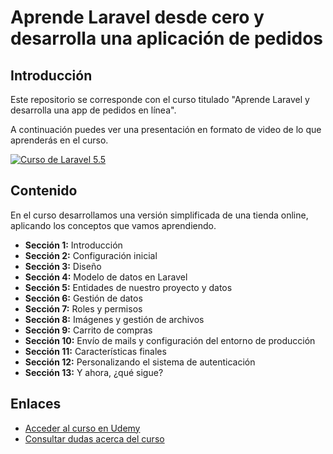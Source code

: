 # Aprende Laravel desde cero y desarrolla una aplicación de pedidos

## Introducción

Este repositorio se corresponde con el curso titulado "Aprende Laravel y desarrolla una app de pedidos en línea".

A continuación puedes ver una presentación en formato de video de lo que aprenderás en el curso.

[![Curso de Laravel 5.5](https://udemy-images.udemy.com/course/750x422/1349964_ba4a_3.jpg)](https://www.youtube.com/watch?v=8poZA7FZa0g)

## Contenido

En el curso desarrollamos una versión simplificada de una tienda online, aplicando los conceptos que vamos aprendiendo. 

- **Sección 1:** Introducción
- **Sección 2:** Configuración inicial
- **Sección 3:** Diseño
- **Sección 4:** Modelo de datos en Laravel
- **Sección 5:** Entidades de nuestro proyecto y datos
- **Sección 6:** Gestión de datos
- **Sección 7:** Roles y permisos
- **Sección 8:** Imágenes y gestión de archivos
- **Sección 9:** Carrito de compras
- **Sección 10:** Envío de mails y configuración del entorno de producción
- **Sección 11:** Características finales
- **Sección 12:** Personalizando el sistema de autenticación
- **Sección 13:** Y ahora, ¿qué sigue?

## Enlaces

- [Acceder al curso en Udemy](https://www.udemy.com/curso-laravel-5-5-desde-cero-desarrolla-publica-una-app-pedidos/?couponCode=DSCTO_ESPECIAL)
- [Consultar dudas acerca del curso](http://m.me/programacionymas)
